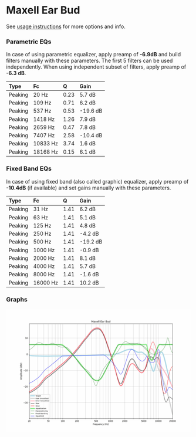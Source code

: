 # Maxell Ear Bud
See [usage instructions](https://github.com/jaakkopasanen/AutoEq#usage) for more options and info.

### Parametric EQs
In case of using parametric equalizer, apply preamp of **-6.9dB** and build filters manually
with these parameters. The first 5 filters can be used independently.
When using independent subset of filters, apply preamp of **-6.3 dB**.

| Type    | Fc       |    Q | Gain     |
|:--------|:---------|:-----|:---------|
| Peaking | 20 Hz    | 0.23 | 5.7 dB   |
| Peaking | 109 Hz   | 0.71 | 6.2 dB   |
| Peaking | 537 Hz   | 0.53 | -19.6 dB |
| Peaking | 1418 Hz  | 1.26 | 7.9 dB   |
| Peaking | 2659 Hz  | 0.47 | 7.8 dB   |
| Peaking | 7407 Hz  | 2.58 | -10.4 dB |
| Peaking | 10833 Hz | 3.74 | 1.6 dB   |
| Peaking | 18168 Hz | 0.15 | 6.1 dB   |

### Fixed Band EQs
In case of using fixed band (also called graphic) equalizer, apply preamp of **-10.4dB**
(if available) and set gains manually with these parameters.

| Type    | Fc       |    Q | Gain     |
|:--------|:---------|:-----|:---------|
| Peaking | 31 Hz    | 1.41 | 6.2 dB   |
| Peaking | 63 Hz    | 1.41 | 5.1 dB   |
| Peaking | 125 Hz   | 1.41 | 4.8 dB   |
| Peaking | 250 Hz   | 1.41 | -4.2 dB  |
| Peaking | 500 Hz   | 1.41 | -19.2 dB |
| Peaking | 1000 Hz  | 1.41 | -0.9 dB  |
| Peaking | 2000 Hz  | 1.41 | 8.1 dB   |
| Peaking | 4000 Hz  | 1.41 | 5.7 dB   |
| Peaking | 8000 Hz  | 1.41 | -1.6 dB  |
| Peaking | 16000 Hz | 1.41 | 10.2 dB  |

### Graphs
![](./Maxell%20Ear%20Bud.png)
